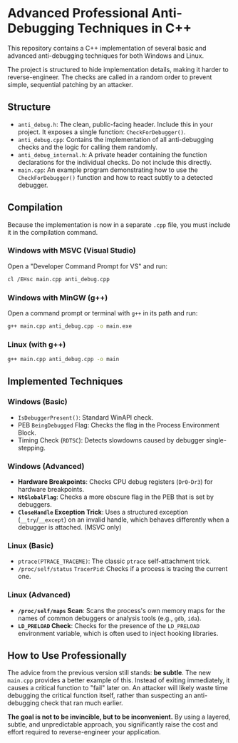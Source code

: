 # Advanced Professional Anti-Debugging Techniques in C++

This repository contains a C++ implementation of several basic and advanced anti-debugging techniques for both Windows and Linux.

The project is structured to hide implementation details, making it harder to reverse-engineer. The checks are called in a random order to prevent simple, sequential patching by an attacker.

## Structure

*   `anti_debug.h`: The clean, public-facing header. Include this in your project. It exposes a single function: `CheckForDebugger()`.
*   `anti_debug.cpp`: Contains the implementation of all anti-debugging checks and the logic for calling them randomly.
*   `anti_debug_internal.h`: A private header containing the function declarations for the individual checks. Do not include this directly.
*   `main.cpp`: An example program demonstrating how to use the `CheckForDebugger()` function and how to react subtly to a detected debugger.

## Compilation

Because the implementation is now in a separate `.cpp` file, you must include it in the compilation command.

### Windows with MSVC (Visual Studio)
Open a "Developer Command Prompt for VS" and run:
```bash
cl /EHsc main.cpp anti_debug.cpp
```

### Windows with MinGW (g++)
Open a command prompt or terminal with `g++` in its path and run:
```bash
g++ main.cpp anti_debug.cpp -o main.exe
```

### Linux (with g++)
```bash
g++ main.cpp anti_debug.cpp -o main
```

## Implemented Techniques

### Windows (Basic)
*   `IsDebuggerPresent()`: Standard WinAPI check.
*   PEB `BeingDebugged` Flag: Checks the flag in the Process Environment Block.
*   Timing Check (`RDTSC`): Detects slowdowns caused by debugger single-stepping.

### Windows (Advanced)
*   **Hardware Breakpoints**: Checks CPU debug registers (`Dr0`-`Dr3`) for hardware breakpoints.
*   **`NtGlobalFlag`**: Checks a more obscure flag in the PEB that is set by debuggers.
*   **`CloseHandle` Exception Trick**: Uses a structured exception (`__try`/`__except`) on an invalid handle, which behaves differently when a debugger is attached. (MSVC only)

### Linux (Basic)
*   `ptrace(PTRACE_TRACEME)`: The classic `ptrace` self-attachment trick.
*   `/proc/self/status` `TracerPid`: Checks if a process is tracing the current one.

### Linux (Advanced)
*   **`/proc/self/maps` Scan**: Scans the process's own memory maps for the names of common debuggers or analysis tools (e.g., `gdb`, `ida`).
*   **`LD_PRELOAD` Check**: Checks for the presence of the `LD_PRELOAD` environment variable, which is often used to inject hooking libraries.

## How to Use Professionally

The advice from the previous version still stands: **be subtle**. The new `main.cpp` provides a better example of this. Instead of exiting immediately, it causes a critical function to "fail" later on. An attacker will likely waste time debugging the critical function itself, rather than suspecting an anti-debugging check that ran much earlier.

**The goal is not to be invincible, but to be inconvenient.** By using a layered, subtle, and unpredictable approach, you significantly raise the cost and effort required to reverse-engineer your application.